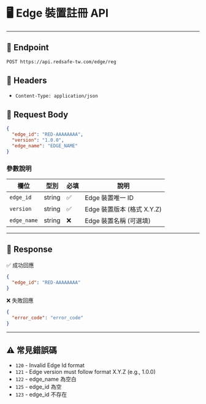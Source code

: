 # 🖥️ Edge 裝置註冊 API

---

## 📌 Endpoint
`POST https://api.redsafe-tw.com/edge/reg`

## 📨 Headers
- `Content-Type: application/json`

## 📝 Request Body
```json
{
  "edge_id": "RED-AAAAAAAA",
  "version": "1.0.0",
  "edge_name": "EDGE_NAME"
}
```

### 參數說明
| 欄位        | 型別   | 必填 | 說明                        |
|-------------|--------|------|-----------------------------|
| `edge_id`   | string | ✅   | Edge 裝置唯一 ID            |
| `version`   | string | ✅   | Edge 裝置版本 (格式 X.Y.Z)  |
| `edge_name` | string | ❌   | Edge 裝置名稱 (可選填)      |

---

## 🔎 Response

✅ 成功回應
```json
{
  "edge_id": "RED-AAAAAAAA"
}
```

❌ 失敗回應
```json
{
  "error_code": "error_code"
}
```

---

## ⚠️ 常見錯誤碼
- `120` - Invalid Edge Id format  
- `121` - Edge version must follow format X.Y.Z (e.g., 1.0.0)  
- `122` - edge_name 為空白  
- `125` - edge_id 為空  
- `123` - edge_id 不存在  
